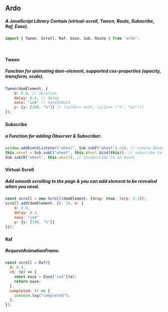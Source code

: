 ## Ardo

##### A JavaScript Library Contain (virtual-scroll, Tween, Route, Subscribe, Raf, Ease).
```js
import { Tween, Scroll, Raf, Ease, Sub, Route } from "ardo";
```
&nbsp;
#### Tween

##### Function for animating dom-element, supported css-properties (opacity, transform, scale).

```js
Tween(domElement, {
    d: 0.4, // duration
    delay: 0.4, // delay
    ease: "io4" // easeInOut4
    p: {y: [100, "%"]} // ((y[0]=> end), (y[1]=> ("%", "px")))
});
```

###

#### Subscribe

##### a Function for adding Observer & Subscriber.

```js
window.addEventListener("wheel", Sub.subF("wheel").cb); // create Observer.
this.wheel = Sub.subC("wheel", this.Wheel.bind(this)); // subscribe to an event.
Sub.subCR("wheel", this.wheel); // unsubscribe to an event.
```

###

#### Virtual-Scroll

##### Add smooth scrolling to the page & you can add element to be revealed when you need.

```js
const scroll = new Scroll(domElement, {drag: true, lerp: 0.1});
scroll.add(domElement, {s: 10, o: {
    d: 0.4,
    delay: 0.4,
    ease: "io4"
    p: {y: [100, "%"]}
}});
```

###

#### Raf

##### RequestAnimationFrame.

```js
const scroll = Raf({
  d: 0.4,
  cb: (e) => {
    const ease = Ease["io4"](e);
    return ease;
  },
  completed: () => {
    console.log("completed");
  },
});
```
